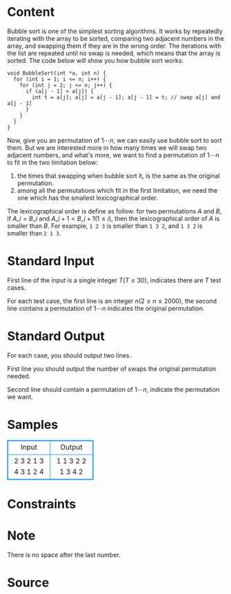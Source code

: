 
# Content

Bubble sort is one of the simplest sorting algorithms. It works by repeatedly iterating with the array to be sorted, comparing two adjacent numbers in the array, and swapping them if they are in the wrong order. The iterations with the list are repeated until no swap is needed, which means that the array is sorted. The code below will show you how bubble sort works:​

```
void BubbleSort(int *a, int n) {
  for (int i = 1; i <= n; i++) {
    for (int j = 2; j <= n; j++) {
      if (a[j - 1] > a[j]) {
        int t = a[j]; a[j] = a[j - 1]; a[j - 1] = t; // swap a[j] and a[j - 1]
      }
    }
  }
}
```

Now, give you an permutation of $1\cdots n$, we can easily use bubble sort to sort them. But we are interested more in how many times we will swap two adjacent numbers, and what's more, we want to find a permutation of $1\cdots n$ to fit in the two limitation below:
1. the times that swapping when bubble sort it, is the same as the original permutation.
2. among all the permutations which fit in the first limitation, we need the one which has the smallest lexicographical order.

The lexicographical order is define as follow: for two permutations $A$ and $B$, if $A\_i=B\_i$ and $A\_{i+1}<B\_{i+1}$($1\leq i$), then the lexicographical order of $A$ is smaller than $B$. For example, `1 2 3` is smaller than `1 3 2`, and `1 3 2` is smaller than `2 1 3`.

# Standard Input

First line of the input is a single integer $T$($T\leq 30$), indicates there are $T$ test cases.

For each test case, the first line is an integer $n$($2\leq n\leq 2000$), the second line contains a permutation of $1\cdots n$ indicates the original permutation.

# Standard Output

For each case, you should output two lines.

First line you should output the number of swaps the original permutation needed.

Second line should contain a permutation of $1\cdots n$, indicate the permutation we want.

# Samples

<style>
        table,table tr th, table tr td { border:1px solid #0094ff; }
        table { width: 200px; min-height: 25px; line-height: 25px; text-align: center; border-collapse: collapse;}   
    </style>
<table>
	<tr>
		<td>Input</td>
		<td>Output</td>
	</tr>
<tr><td>2
3
2 1 3
4
3 1 2 4</td><td>1
1 3 2
2
1 3 4 2</td></tr></table>


# Constraints



# Note

There is no space after the last number.

# Source


